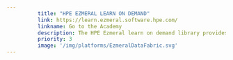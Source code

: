 ```yaml
---
          title: "HPE EZMERAL LEARN ON DEMAND"
          link: https://learn.ezmeral.software.hpe.com/
          linkname: Go to the Academy
          description: The HPE Ezmeral learn on demand library provides introductory to advanced courses on DevOps topics and the HPE Ezmeral Data Fabric platform.
          priority: 3
          image: '/img/platforms/EzmeralDataFabric.svg'
---
```

          